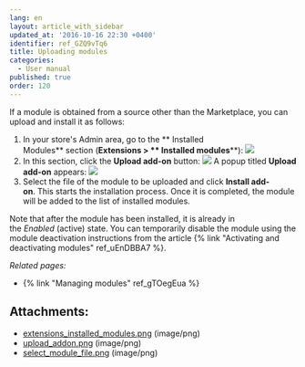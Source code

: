 ```yaml
---
lang: en
layout: article_with_sidebar
updated_at: '2016-10-16 22:30 +0400'
identifier: ref_GZQ9vTq6
title: Uploading modules
categories:
  - User manual
published: true
order: 120
---
```



If a module is obtained from a source other than the Marketplace, you can upload and install it as follows:

1.  In your store's Admin area, go to the ** Installed Modules** section (**Extensions > ** Installed modules****):
    ![]({{site.baseurl}}/attachments/7503969/7602199.png?effects=drop-shadow)
2.  In this section, click the **Upload add-on** button:
    ![]({{site.baseurl}}/attachments/7503969/7602200.png?effects=drop-shadow)
    A popup titled **Upload add-on** appears:
    ![]({{site.baseurl}}/attachments/7503969/7602201.png?effects=drop-shadow)
3.  Select the file of the module to be uploaded and click **Install add-on**. This starts the installation process. Once it is completed, the module will be added to the list of installed modules.

Note that after the module has been installed, it is already in the _Enabled_ (active) state. You can temporarily disable the module using the module deactivation instructions from the article {% link "Activating and deactivating modules" ref_uEnDBBA7 %}.

_Related pages:_

*   {% link "Managing modules" ref_gTOegEua %}

## Attachments:

* [extensions_installed_modules.png]({{site.baseurl}}/attachments/7503969/7602199.png) (image/png)
* [upload_addon.png]({{site.baseurl}}/attachments/7503969/7602200.png) (image/png)
* [select_module_file.png]({{site.baseurl}}/attachments/7503969/7602201.png) (image/png)
